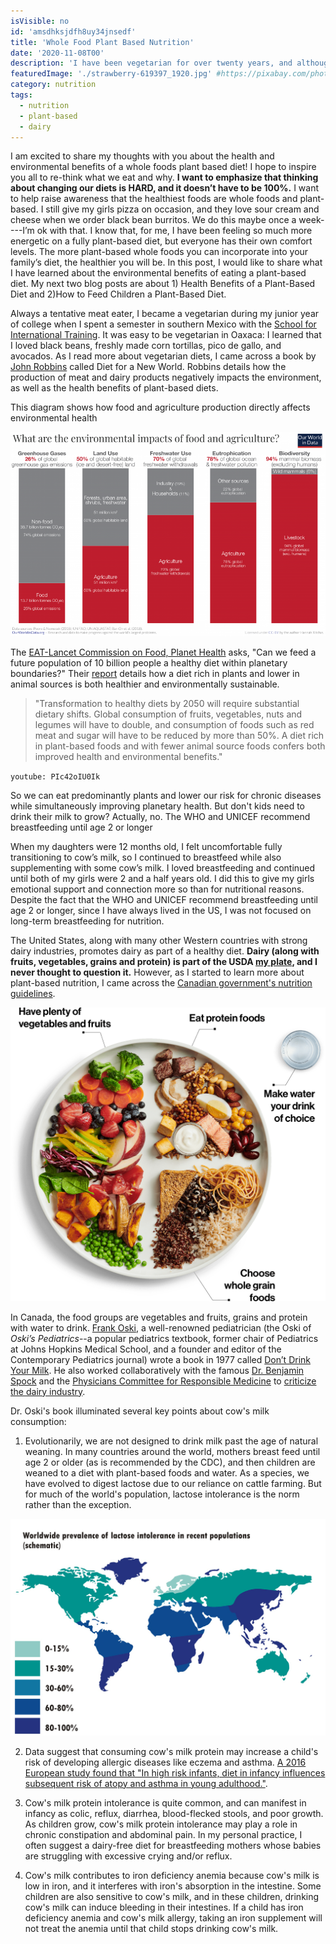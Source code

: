 ```yaml
---
isVisible: no
id: 'amsdhksjdfh8uy34jnsedf'
title: 'Whole Food Plant Based Nutrition'
date: '2020-11-08T00'
description: 'I have been vegetarian for over twenty years, and although I knew that a fully plant-based diet was best for the environment, I always thought it was nutritionally incomplete.  It always seemed too impossible to have a healthy and balanced diet without any animal products. I recently took a course in plant-based nutrition and now feel confident being plant-based for myself and my family, and recommending plant-based diets for children'
featuredImage: './strawberry-619397_1920.jpg' #https://pixabay.com/photos/strawberry-show-red-finger-hand-619397/
category: nutrition
tags:
  - nutrition
  - plant-based
  - dairy
---
```


I am excited to share my thoughts with you about the health and environmental benefits of a whole foods plant based diet!  I hope to inspire you all to re-think what we eat and why. **I want to emphasize that thinking about changing our diets is HARD, and it doesn’t have to be 100%.** I want to help raise awareness that the healthiest foods are whole foods and plant-based. I still give my girls pizza on occasion, and they love sour cream and cheese when we order black bean burritos. We do this maybe once a week----I’m ok with that. I know that, for me, I have been feeling so much more energetic on a fully plant-based diet, but everyone has their own comfort levels. The more plant-based whole foods you can incorporate into your family’s diet, the healthier you will be. In this post, I would like to share what I have learned about the environmental benefits of eating a plant-based diet.  My next two blog posts are about 1) Health Benefits of a Plant-Based Diet and 2)How to Feed Children a Plant-Based Diet.

Always a tentative meat eater, I became a vegetarian during my junior year of college when I spent a semester in southern Mexico with the [School for International Training](https://www.sit.edu/).  It was easy to be vegetarian in Oaxaca: I learned that I loved black beans, freshly made corn tortillas, pico de gallo, and avocados.  As I read more about vegetarian diets, I came across a book by [John Robbins](https://www.johnrobbins.info/) called Diet for a New World.  Robbins details how the production of meat and dairy products negatively impacts the environment, as well as the health benefits of plant-based diets.  

This diagram shows how food and agriculture production directly affects environmental health

![how food and agriculture production directly affects environmental health](./What-are-the-environmental-impacts-of-agriculture-800x518.png)

The [EAT-Lancet Commission on Food, Planet Health](https://eatforum.org/eat-lancet-commission/) asks, "Can we feed a future population of 10 billion people a healthy diet within planetary boundaries?"  Their [report](https://eatforum.org/eat-lancet-commission/eat-lancet-commission-summary-report/) details how a diet rich in plants and lower in animal sources is both healthier and environmentally sustainable. 

> "Transformation to healthy diets by 2050 will require substantial dietary shifts. Global consumption of fruits, vegetables, nuts and legumes will have to double, and consumption of foods such as red meat and sugar will have to be reduced by more than 50%. A diet rich in plant-based foods and with fewer animal source foods confers both improved health and environmental benefits."

`youtube: PIc42oIU0Ik`

So we can eat predominantly plants and lower our risk for chronic diseases while simultaneously improving planetary health.  But don't kids need to drink their milk to grow? Actually, no. The WHO and UNICEF recommend breastfeeding until age 2 or longer

When my daughters were 12 months old, I felt uncomfortable fully transitioning to cow’s milk, so I continued to breastfeed while also supplementing with some cow’s milk. I loved breastfeeding and continued until both of my girls were 2 and a half years old. I did this to give my girls emotional support and connection more so than for nutritional reasons. Despite the fact that the WHO and UNICEF recommend breastfeeding until age 2 or longer, since I have always lived in the US, I was not focused on long-term breastfeeding for nutrition.

The United States, along with many other Western countries with strong dairy industries, promotes dairy as part of a healthy diet. **Dairy (along with fruits, vegetables, grains and protein) is part of the USDA [my plate](https://www.choosemyplate.gov/), and I never thought to question it.**  However, as I started to learn more about plant-based nutrition, I came across the [Canadian government's nutrition guidelines](https://food-guide.canada.ca/en/).

![Canada Food Guide](./visual_en.png)

In Canada, the food groups are vegetables and fruits, grains and protein with water to drink.  [Frank Oski](https://en.wikipedia.org/wiki/Frank_Oski), a well-renowned pediatrician (the Oski of _Oski’s Pediatrics_--a popular pediatrics textbook, former chair of Pediatrics at Johns Hopkins Medical School, and a founder and editor of the Contemporary Pediatrics journal) wrote a book in 1977 called [Don’t Drink Your Milk](https://www.amazon.com/Dont-Drink-Your-Milk-Frank/dp/1479601659).  He also worked collaboratively with the famous [Dr. Benjamin Spock](https://en.wikipedia.org/wiki/Benjamin_Spock) and the [Physicians Committee for Responsible Medicine](https://www.pcrm.org/good-nutrition/nutrition-for-kids) to [criticize the dairy industry](https://greensboro.com/dr-spock-leads-criticism-dairy-industry-denies-charge-that-milk-is-bad-for-children/article_8c6c1569-36a6-5e1a-9532-1d54131bca2c.html).  

Dr. Oski's book illuminated several key points about cow's milk consumption:

1. Evolutionarily, we are not designed to drink milk past the age of natural weaning. In many countries around the world, mothers breast feed until age 2 or older (as is recommended by the CDC), and then children are weaned to a diet with plant-based foods and water. As a species, we have evolved to digest lactose due to our reliance on cattle farming.  But for much of the world's population, lactose intolerance is the norm rather than the exception. 

![Lactose intolerance](./Worldwide_prevalence_of_lactose_intolerance_in_recent_populations.jpg)

2. Data suggest that consuming cow's milk protein may increase a child's risk of developing allergic diseases like eczema and asthma. [A 2016 European study found that "In high risk infants, diet in infancy influences subsequent risk of atopy and asthma in young adulthood."](https://erj.ersjournals.com/content/48/suppl_60/PA4586). 

3. Cow's milk protein intolerance is quite common, and can manifest in infancy as colic, reflux, diarrhea, blood-flecked stools, and poor growth. As children grow, cow's milk protein intolerance may play a role in chronic constipation and abdominal pain. In my personal practice, I often suggest a dairy-free diet for breastfeeding mothers whose babies are struggling with excessive crying and/or reflux.

4. Cow's milk contributes to iron deficiency anemia because cow's milk is low in iron, and it interferes with iron's absorption in the intestine.  Some children are also sensitive to cow's milk, and in these children, drinking cow's milk can induce bleeding in their intestines.  If a child has iron deficiency anemia and cow's milk allergy, taking an iron supplement will not treat the anemia until that child stops drinking cow's milk.
